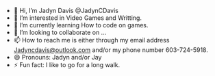 - 👋 Hi, I’m Jadyn Davis @JadynCDavis
- 👀 I’m interested in Video Games and Writting.
- 🌱 I’m currently learning How to code on games.
- 💞️ I’m looking to collaborate on ...
- 📫 How to reach me is either through my email address Jadyncdavis@outlook.com and/or my phone number 603-724-5918.
- 😄 Pronouns: Jadyn and/or Jay
- ⚡ Fun fact: I like to go for a long walk.

<!---
JadynCDavis/JadynCDavis is a ✨ special ✨ repository because its `README.md` (this file) appears on your GitHub profile.
You can click the Preview link to take a look at your changes.
--->
